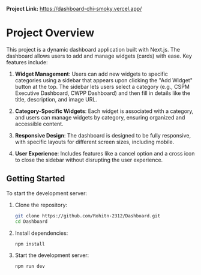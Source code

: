 **Project Link:** https://dashboard-chi-smoky.vercel.app/

# Project Overview

This project is a dynamic dashboard application built with Next.js. The dashboard allows users to add and manage widgets (cards) with ease. Key features include:

1. **Widget Management**: Users can add new widgets to specific categories using a sidebar that appears upon clicking the "Add Widget" button at the top. The sidebar lets users select a category (e.g., CSPM Executive Dashboard, CWPP Dashboard) and then fill in details like the title, description, and image URL.
   
2. **Category-Specific Widgets**: Each widget is associated with a category, and users can manage widgets by category, ensuring organized and accessible content.

3. **Responsive Design**: The dashboard is designed to be fully responsive, with specific layouts for different screen sizes, including mobile.

4. **User Experience**: Includes features like a cancel option and a cross icon to close the sidebar without disrupting the user experience.

## Getting Started

To start the development server:

1. Clone the repository:
   ```bash
   git clone https://github.com/Rohitn-2312/Dashboard.git
   cd Dashboard
   
2. Install dependencies:
   ```bash
   npm install

3. Start the development server:
   ```bash
   npm run dev
